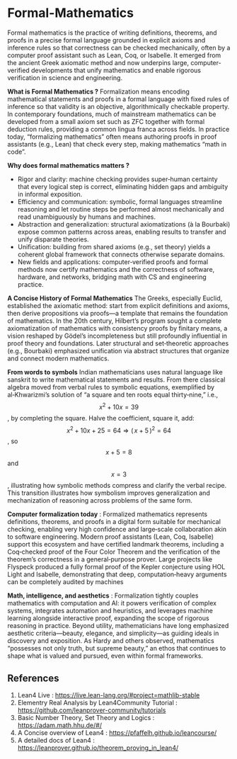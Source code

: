 # Formal-Mathematics
Formal mathematics is the practice of writing definitions, theorems, and proofs in a precise formal language grounded in explicit axioms and inference rules so that correctness can be checked mechanically, often by a computer proof assistant such as Lean, Coq, or Isabelle. It emerged from the ancient Greek axiomatic method and now underpins large, computer-verified developments that unify mathematics and enable rigorous verification in science and engineering.

**What is Formal Mathematics ?**
Formalization means encoding mathematical statements and proofs in a formal language with fixed rules of inference so that validity is an objective, algorithmically checkable property. In contemporary foundations, much of mainstream mathematics can be developed from a small axiom set such as ZFC together with formal deduction rules, providing a common lingua franca across fields. In practice today, “formalizing mathematics” often means authoring proofs in proof assistants (e.g., Lean) that check every step, making mathematics “math in code”.

**Why does formal mathematics matters ?**
- Rigor and clarity: machine checking provides super‑human certainty that every logical step is correct, eliminating hidden gaps and ambiguity in informal exposition.
- Efficiency and communication: symbolic, formal languages streamline reasoning and let routine steps be performed almost mechanically and read unambiguously by humans and machines.
- Abstraction and generalization: structural axiomatizations (à la Bourbaki) expose common patterns across areas, enabling results to transfer and unify disparate theories.
- Unification: building from shared axioms (e.g., set theory) yields a coherent global framework that connects otherwise separate domains. 
- New fields and applications: computer‑verified proofs and formal methods now certify mathematics and the correctness of software, hardware, and networks, bridging math with CS and engineering practice. 

**A Concise History of Formal Mathematics**
The Greeks, especially Euclid, established the axiomatic method: start from explicit definitions and axioms, then derive propositions via proofs—a template that remains the foundation of mathematics. In the 20th century, Hilbert’s program sought a complete axiomatization of mathematics with consistency proofs by finitary means, a vision reshaped by Gödel’s incompleteness but still profoundly influential in proof theory and foundations. Later structural and set‑theoretic approaches (e.g., Bourbaki) emphasized unification via abstract structures that organize and connect modern mathematics.

**From words to symbols**
Indian mathematicians uses natural language like sanskrit to write mathematical statements and results. From there classical algebra moved from verbal rules to symbolic equations, exemplified by al‑Khwarizmi’s solution of “a square and ten roots equal thirty‑nine,” i.e., $$x^2+10x=39$$, by completing the square. Halve the coefficient, square it, add: $$x^2+10x+25=64\Rightarrow(\,x+5\,)^2=64$$, so $$x+5=8$$ and $$x=3$$, illustrating how symbolic methods compress and clarify the verbal recipe. This transition illustrates how symbolism improves generalization and mechanization of reasoning across problems of the same form.

**Computer formalization today** :
Formalized mathematics represents definitions, theorems, and proofs in a digital form suitable for mechanical checking, enabling very high confidence and large‑scale collaboration akin to software engineering. Modern proof assistants (Lean, Coq, Isabelle) support this ecosystem and have certified landmark theorems, including a Coq‑checked proof of the Four Color Theorem and the verification of the theorem’s correctness in a general‑purpose prover. Large projects like Flyspeck produced a fully formal proof of the Kepler conjecture using HOL Light and Isabelle, demonstrating that deep, computation‑heavy arguments can be completely audited by machines

**Math, intelligence, and aesthetics** : 
Formalization tightly couples mathematics with computation and AI: it powers verification of complex systems, integrates automation and heuristics, and leverages machine learning alongside interactive proof, expanding the scope of rigorous reasoning in practice. Beyond utility, mathematicians have long emphasized aesthetic criteria—beauty, elegance, and simplicity—as guiding ideals in discovery and exposition. As Hardy and others observed, mathematics “possesses not only truth, but supreme beauty,” an ethos that continues to shape what is valued and pursued, even within formal frameworks.

## References
1. Lean4 Live : https://live.lean-lang.org/#project=mathlib-stable
2. Elementry Real Analysis by Lean4Community Tutorial : https://github.com/leanprover-community/tutorials
3. Basic Number Theory, Set Theory and Logics : https://adam.math.hhu.de/#/
4. A Concise overview of Lean4 : https://pfaffelh.github.io/leancourse/
5. A detailed docs of Lean4 : https://leanprover.github.io/theorem_proving_in_lean4/
